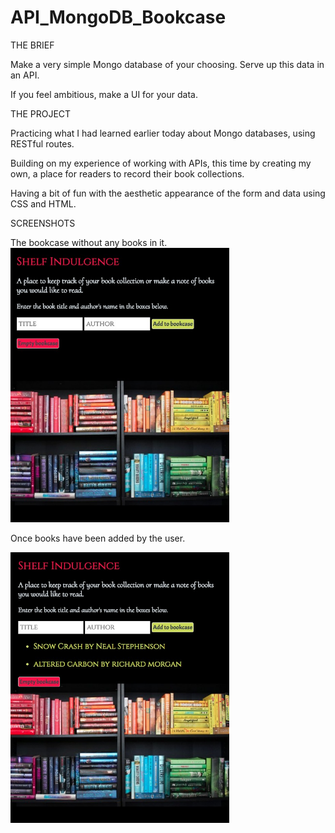 # API_MongoDB_Bookcase

THE BRIEF

Make a very simple Mongo database of your choosing. Serve up this data in an API.

If you feel ambitious, make a UI for your data.

THE PROJECT

Practicing what I had learned earlier today about Mongo databases, using RESTful routes.

Building on my experience of working with APIs, this time by creating my own, a place for readers to record their book collections.

Having a bit of fun with the aesthetic appearance of the form and data using CSS and HTML.

SCREENSHOTS

The bookcase without any books in it.
<img src="https://github.com/reidch/API_MongoDB_Bookcase/blob/master/Screenshots/bookcase_empty.png" alt="empty bookcase" width="350" />

Once books have been added by the user.

<img src="https://github.com/reidch/API_MongoDB_Bookcase/blob/master/Screenshots/bookcase_with_books.png" alt="bookcase with books" width="350" />
